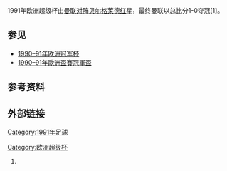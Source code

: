 1991年欧洲超级杯由[曼联对阵](https://zh.wikipedia.org/wiki/曼彻斯特联足球俱乐部 "wikilink")[贝尔格莱德红星](https://zh.wikipedia.org/wiki/贝尔格莱德红星 "wikilink")，最终曼联以总比分1-0夺冠\[1\]。

## 参见

  - [1990–91年欧洲冠军杯](https://zh.wikipedia.org/wiki/1990–91年欧洲冠军杯 "wikilink")
  - [1990–91年歐洲盃賽冠軍盃](../Page/1990–91年歐洲盃賽冠軍盃.md "wikilink")

## 参考资料

## 外部链接

[Category:1991年足球](https://zh.wikipedia.org/wiki/Category:1991年足球 "wikilink")

[Category:欧洲超级杯](https://zh.wikipedia.org/wiki/Category:欧洲超级杯 "wikilink")

1.